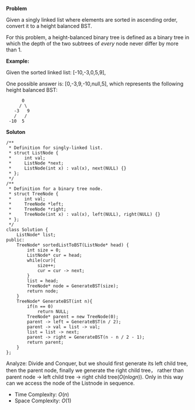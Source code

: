 **Problem**

Given a singly linked list where elements are sorted in ascending order, convert it to a height balanced BST.

For this problem, a height-balanced binary tree is defined as a binary tree in which the depth of the two subtrees of  _every_  node never differ by more than 1.

**Example:**

Given the sorted linked list: [-10,-3,0,5,9],

One possible answer is: [0,-3,9,-10,null,5], which represents the following height balanced BST:
```
      0
     / \
   -3   9
   /   /
 -10  5
 ```
**Soluton**
```
/**
 * Definition for singly-linked list.
 * struct ListNode {
 *     int val;
 *     ListNode *next;
 *     ListNode(int x) : val(x), next(NULL) {}
 * };
 */
/**
 * Definition for a binary tree node.
 * struct TreeNode {
 *     int val;
 *     TreeNode *left;
 *     TreeNode *right;
 *     TreeNode(int x) : val(x), left(NULL), right(NULL) {}
 * };
 */
class Solution {
    ListNode* list;
public:
    TreeNode* sortedListToBST(ListNode* head) {
        int size = 0;
        ListNode* cur = head;
        while(cur){
            size++;
            cur = cur -> next;
        }
        list = head;
        TreeNode* node = GenerateBST(size);
        return node;
    }
    TreeNode* GenerateBST(int n){
        if(n == 0)
            return NULL;
        TreeNode* parent = new TreeNode(0);
        parent -> left = GenerateBST(n / 2);
        parent -> val = list -> val;
        list = list -> next;
        parent -> right = GenerateBST(n - n / 2 - 1);
        return parent;
    }
};
```
Analyze:
Divide and Conquer, but we should first generate its left child tree, then the parent node, finally we generate the right child tree， rather than parent node -> left child tree -> right child tree($O(nlogn)$). Only in this way can we access the node of the Listnode in sequence.
- Time Complexity: $O(n)$
- Space Complexity: $O(1)$
<!--stackedit_data:
eyJoaXN0b3J5IjpbLTE4MDExNjEzMV19
-->